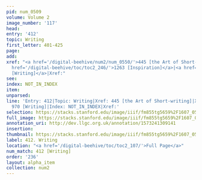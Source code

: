 ```yaml
---
pid: num_0509
volume: Volume 2
image_number: '117'
head: 
entry: '412'
topic: Writing
first_letter: 401-425
page: 
add: 
xref: "<a href='/digital-beehive/num2/num_0550/'>445 [the Art of Short-writing]</a>|<a
  href='/digital-beehive/toc/toc2_246/'>1263 [Inspiration]</a>|<a href='/digital-beehive/toc/toc2_180/'>970
  [Writing]</a>|Xref:"
see: 
index: NOT_IN_INDEX
item: 
unparsed: 
line: 'Entry: 412|Topic: Writing|Xref: 445 [the Art of Short-writing]|Xref: 1263 [Inspiration]|Xref:
  970 [Writing]|Index: NOT_IN_INDEX|Xref:'
selection: https://stacks.stanford.edu/image/iiif/fm855tg5659%2F1607_0584/318,3108,3025,833/full/0/default.jpg
full_image: https://stacks.stanford.edu/image/iiif/fm855tg5659%2F1607_0584/full/full/0/default.jpg
annotation_uri: http://dev.llgc.org.uk/annotation/1573241309141
insertion: 
thumbnail: https://stacks.stanford.edu/image/iiif/fm855tg5659%2F1607_0584/318,3108,600,180/250,/0/default.jpg
label: 412. Writing
location: "<a href='/digital-beehive/toc/toc2_107/'>Full Page</a>"
num_match: 412 [Writing]
order: '236'
layout: alpha_item
collection: num2
---
```

